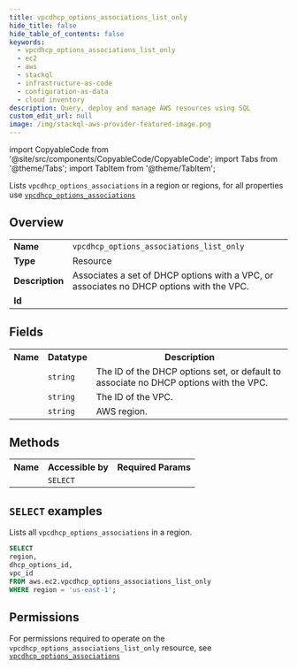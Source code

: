 ```yaml
---
title: vpcdhcp_options_associations_list_only
hide_title: false
hide_table_of_contents: false
keywords:
  - vpcdhcp_options_associations_list_only
  - ec2
  - aws
  - stackql
  - infrastructure-as-code
  - configuration-as-data
  - cloud inventory
description: Query, deploy and manage AWS resources using SQL
custom_edit_url: null
image: /img/stackql-aws-provider-featured-image.png
---
```


import CopyableCode from '@site/src/components/CopyableCode/CopyableCode';
import Tabs from '@theme/Tabs';
import TabItem from '@theme/TabItem';

Lists <code>vpcdhcp_options_associations</code> in a region or regions, for all properties use <a href="/services/serviceName/vpcdhcp_options_associations/"><code>vpcdhcp_options_associations</code></a>

## Overview
<table>
<tbody>
<tr><td><b>Name</b></td><td><code>vpcdhcp_options_associations_list_only</code></td></tr>
<tr><td><b>Type</b></td><td>Resource</td></tr>
<tr><td><b>Description</b></td><td>Associates a set of DHCP options with a VPC, or associates no DHCP options with the VPC.</td></tr>
<tr><td><b>Id</b></td><td><CopyableCode code="aws.ec2.vpcdhcp_options_associations_list_only" /></td></tr>
</tbody>
</table>

## Fields
<table>
<tbody>
<tr><th>Name</th><th>Datatype</th><th>Description</th></tr><tr><td><CopyableCode code="dhcp_options_id" /></td><td><code>string</code></td><td>The ID of the DHCP options set, or default to associate no DHCP options with the VPC.</td></tr>
<tr><td><CopyableCode code="vpc_id" /></td><td><code>string</code></td><td>The ID of the VPC.</td></tr>
<tr><td><CopyableCode code="region" /></td><td><code>string</code></td><td>AWS region.</td></tr>
</tbody>
</table>

## Methods

<table>
<tbody>
  <tr>
    <th>Name</th>
    <th>Accessible by</th>
    <th>Required Params</th>
  </tr>
  <tr>
    <td><CopyableCode code="list_resources" /></td>
    <td><code>SELECT</code></td>
    <td><CopyableCode code="region" /></td>
  </tr>
</tbody>
</table>

## `SELECT` examples
Lists all <code>vpcdhcp_options_associations</code> in a region.
```sql
SELECT
region,
dhcp_options_id,
vpc_id
FROM aws.ec2.vpcdhcp_options_associations_list_only
WHERE region = 'us-east-1';
```


## Permissions

For permissions required to operate on the <code>vpcdhcp_options_associations_list_only</code> resource, see <a href="/services/ec2/vpcdhcp_options_associations/#permissions"><code>vpcdhcp_options_associations</code></a>

